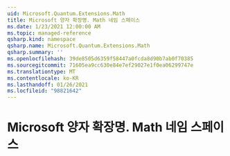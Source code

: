 ```yaml
---
uid: Microsoft.Quantum.Extensions.Math
title: Microsoft 양자 확장명. Math 네임 스페이스
ms.date: 1/23/2021 12:00:00 AM
ms.topic: managed-reference
qsharp.kind: namespace
qsharp.name: Microsoft.Quantum.Extensions.Math
qsharp.summary: ''
ms.openlocfilehash: 39de8505d6359f58447a0fcda8d90b7ab0f70385
ms.sourcegitcommit: 71605ea9cc630e84e7ef29027e1f0ea06299747e
ms.translationtype: MT
ms.contentlocale: ko-KR
ms.lasthandoff: 01/26/2021
ms.locfileid: "98821642"
---
```

# <a name="microsoftquantumextensionsmath-namespace"></a>Microsoft 양자 확장명. Math 네임 스페이스




